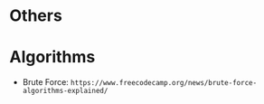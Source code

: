 # Others

# Algorithms
- Brute Force: `https://www.freecodecamp.org/news/brute-force-algorithms-explained/`